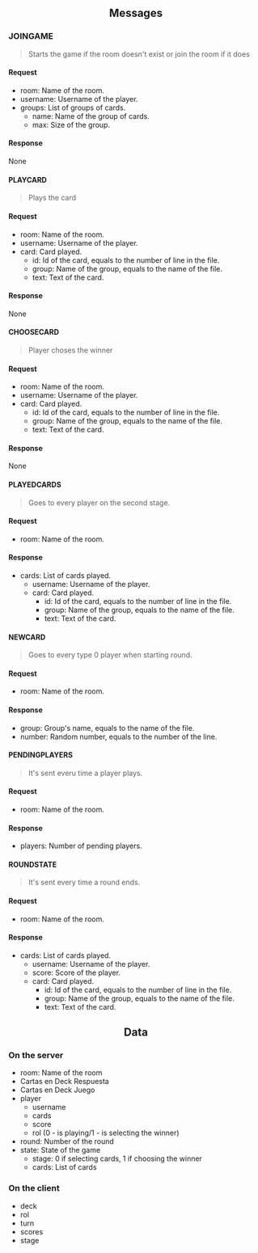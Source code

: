 <h2 align="center">Messages</h2>

### JOINGAME

> Starts the game if the room doesn't exist or join the room if it does

#### Request

- room: Name of the room.
- username: Username of the player.
- groups: List of groups of cards.
  - name: Name of the group of cards.
  - max: Size of the group.

#### Response

None

#### PLAYCARD

> Plays the card

#### Request

- room: Name of the room.
- username: Username of the player.
- card: Card played.
  - id: Id of the card, equals to the number of line in the file.
  - group: Name of the group, equals to the name of the file.
  - text: Text of the card.

#### Response

None

#### CHOOSECARD

> Player choses the winner

#### Request

- room: Name of the room.
- username: Username of the player.
- card: Card played.
  - id: Id of the card, equals to the number of line in the file.
  - group: Name of the group, equals to the name of the file.
  - text: Text of the card.

#### Response

None

#### PLAYEDCARDS
> Goes to every player on the second stage.

#### Request

- room: Name of the room.

#### Response

- cards: List of cards played.
  - username: Username of the player.
  - card: Card played.
    - id: Id of the card, equals to the number of line in the file.
    - group: Name of the group, equals to the name of the file.
    - text: Text of the card.

#### NEWCARD

> Goes to every type 0 player when starting round.

#### Request

- room: Name of the room.

#### Response

- group: Group's name, equals to the name of the file.
- number: Random number, equals to the number of the line.


#### PENDINGPLAYERS

> It's sent everu time a player plays.

#### Request

- room: Name of the room.

#### Response

- players: Number of pending players.

#### ROUNDSTATE

> It's sent every time a round ends.

#### Request

- room: Name of the room.

#### Response

- cards: List of cards played.
  - username: Username of the player.
  - score: Score of the player.
  - card: Card played.
    - id: Id of the card, equals to the number of line in the file.
    - group: Name of the group, equals to the name of the file.
    - text: Text of the card.


<h2 align="center">Data</h2>

### On the server

- room: Name of the room
- Cartas en Deck Respuesta
- Cartas en Deck Juego
- player
    - username
    - cards
    - score
    - rol (0 - is playing/1 - is selecting the winner)
- round: Number of the round
- state: State of the game
    - stage: 0 if selecting cards, 1 if choosing the winner
    - cards: List of cards

### On the client

- deck
- rol
- turn
- scores
- stage
